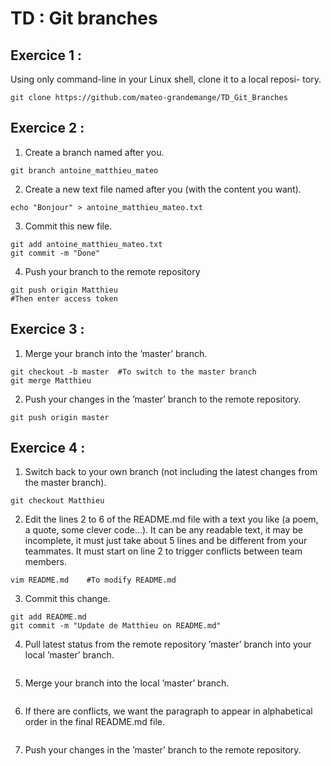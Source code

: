 # TD : Git branches

## Exercice 1 :

Using only command-line in your Linux shell, clone it to a local reposi-
tory.
```
git clone https://github.com/mateo-grandemange/TD_Git_Branches
```

## Exercice 2 :

1. Create a branch named after you.
```
git branch antoine_matthieu_mateo
```

2. Create a new text file named after you (with the content you want).
```
echo "Bonjour" > antoine_matthieu_mateo.txt

```
3. Commit this new file.
```
git add antoine_matthieu_mateo.txt
git commit -m "Done"
```
4. Push your branch to the remote repository
```
git push origin Matthieu
#Then enter access token
```

## Exercice 3 :

1. Merge your branch into the ’master’ branch.
```
git checkout -b master  #To switch to the master branch
git merge Matthieu
```
2. Push your changes in the ’master’ branch to the remote repository.
```
git push origin master
```

## Exercice 4 :

1. Switch back to your own branch (not including the latest changes from
the master branch).
```
git checkout Matthieu
```
2. Edit the lines 2 to 6 of the README.md file with a text you like (a
poem, a quote, some clever code...). It can be any readable text, it may
be incomplete, it must just take about 5 lines and be different from your
teammates. It must start on line 2 to trigger conflicts between team
members.
```
vim README.md    #To modify README.md
```
3. Commit this change.
```
git add README.md
git commit -m "Update de Matthieu on README.md"
```
4. Pull latest status from the remote repository ’master’ branch into your
local ’master’ branch. 
```

```
5. Merge your branch into the local ’master’ branch. 
```

```
6. If there are conflicts, we want the paragraph to appear in alphabetical
order in the final README.md file.
```

```
7. Push your changes in the ’master’ branch to the remote repository.
```

```
